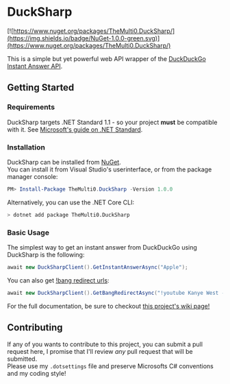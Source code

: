 # DuckSharp
[![https://www.nuget.org/packages/TheMulti0.DuckSharp/](https://img.shields.io/badge/NuGet-1.0.0-green.svg)](https://www.nuget.org/packages/TheMulti0.DuckSharp/)


This is a simple but yet powerful web API wrapper of the [DuckDuckGo Instant Answer API](https://duckduckgo.com/api).

## Getting Started

### Requirements
DuckSharp targets .NET Standard 1.1 - so your project **must** be compatible with it. See [Microsoft's guide on .NET Standard](https://docs.microsoft.com/en-us/dotnet/standard/net-standard#net-implementation-support).

### Installation
DuckSharp can be installed from [NuGet](https://www.nuget.org/packages/TheMulti0.DuckSharp/). <br />
You can install it from Visual Studio's userinterface, or from the package manager console:
```ps1
PM> Install-Package TheMulti0.DuckSharp -Version 1.0.0
```
Alternatively, you can use the .NET Core CLI:
```bash
> dotnet add package TheMulti0.DuckSharp
```

### Basic Usage
The simplest way to get an instant answer from DuckDuckGo using DuckSharp is the following:
```cs
await new DuckSharpClient().GetInstantAnswerAsync("Apple");
```
You can also get [!bang redirect urls](https://duckduckgo.com/bang):
```cs
await new DuckSharpClient().GetBangRedirectAsync("!youtube Kanye West - Fade");
```
For the full documentation, be sure to checkout [this project's wiki page!](https://github.com/TheMulti0/DuckSharp/wiki)

## Contributing
If any of you wants to contribute to this project, you can submit a pull request here, I promise that I'll review _any_ pull request that will be submitted. </br>
Please use my `.dotsettings` file and preserve Microsofts C# conventions and my coding style!
